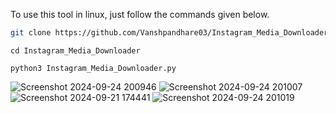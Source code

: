 To use this tool in linux, just follow the commands given below.
```bash
git clone https://github.com/Vanshpandhare03/Instagram_Media_Downloader.git
```
```
cd Instagram_Media_Downloader
```
```
python3 Instagram_Media_Downloader.py
```
![Screenshot 2024-09-24 200946](https://github.com/user-attachments/assets/5a9ff769-d2c4-4699-9893-2025f28ded7e)
![Screenshot 2024-09-24 201007](https://github.com/user-attachments/assets/cde4d5bc-8258-4177-aa06-f3b4425ae45c)
![Screenshot 2024-09-21 174441](https://github.com/user-attachments/assets/c7c0ef9d-727f-4ef4-8b39-6a7f7af11cdf)
![Screenshot 2024-09-24 201019](https://github.com/user-attachments/assets/d860d5bc-c305-4645-8ea6-975b93cc5bee)
